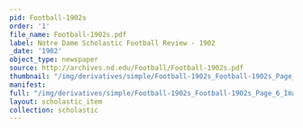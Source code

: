 ```yaml
---
pid: Football-1902s
order: '1'
file_name: Football-1902s.pdf
label: Notre Dame Scholastic Football Review - 1902
_date: '1902'
object_type: newspaper
source: http://archives.nd.edu/Football/Football-1902s.pdf
thumbnail: "/img/derivatives/simple/Football-1902s_Football-1902s_Page_6_Image_0001/thumbnail.jpg"
manifest:
full: "/img/derivatives/simple/Football-1902s_Football-1902s_Page_6_Image_0001/fullwidth.jpg"
layout: scholastic_item
collection: scholastic
---
```

